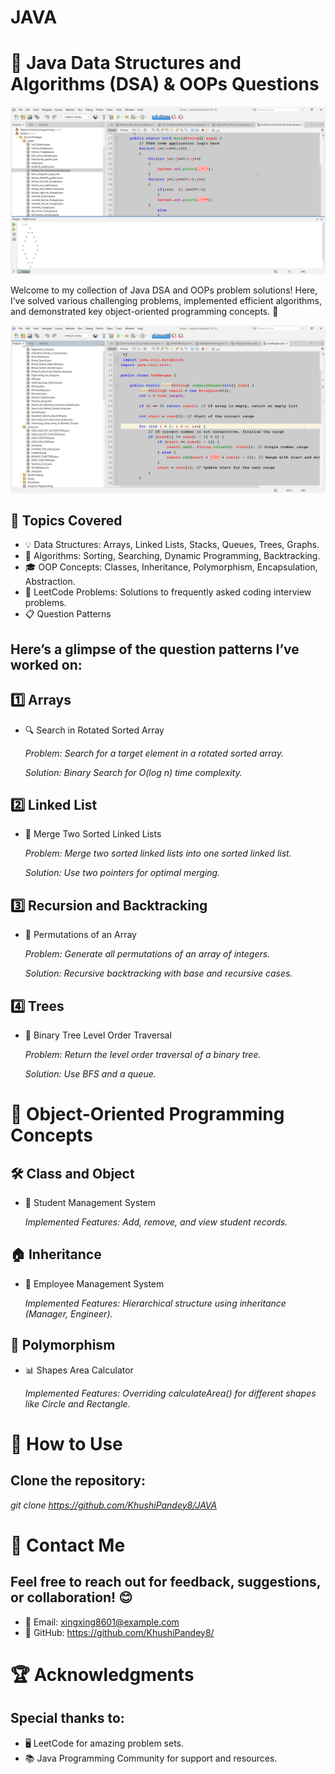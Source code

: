 # JAVA
# 🚀 Java Data Structures and Algorithms (DSA) & OOPs Questions

![Description of the Image](DATA_STRUCTURE_AND_ALGORITHM/build/classes/image/Screenshot%202024-12-03%20171644.png)

Welcome to my collection of Java DSA and OOPs problem solutions! Here, I’ve solved various challenging problems, implemented efficient algorithms, and demonstrated key object-oriented programming concepts. 🌟

![Description of the Image](DATA_STRUCTURE_AND_ALGORITHM/build/classes/image/Screenshot%202024-12-03%20171740.png)

## 📖 Topics Covered
 - 💡 Data Structures: Arrays, Linked Lists, Stacks, Queues, Trees, Graphs.
 - 🔢 Algorithms: Sorting, Searching, Dynamic Programming, Backtracking.
 - 🎓 OOP Concepts: Classes, Inheritance, Polymorphism, Encapsulation, Abstraction.
 - 🤔 LeetCode Problems: Solutions to frequently asked coding interview problems.
 - 📋 Question Patterns

## Here’s a glimpse of the question patterns I’ve worked on:

## 1️⃣ Arrays
 - 🔍 Search in Rotated Sorted Array
   
    _Problem: Search for a target element in a rotated sorted array._
   
    _Solution: Binary Search for O(log n) time complexity._
## 2️⃣ Linked List
- 🔗 Merge Two Sorted Linked Lists
  
     _Problem: Merge two sorted linked lists into one sorted linked list._
  
     _Solution: Use two pointers for optimal merging._
## 3️⃣ Recursion and Backtracking
- 📐 Permutations of an Array
  
     _Problem: Generate all permutations of an array of integers._
  
     _Solution: Recursive backtracking with base and recursive cases._
## 4️⃣ Trees
 - 🌳 Binary Tree Level Order Traversal
   
      _Problem: Return the level order traversal of a binary tree._
   
      _Solution: Use BFS and a queue._
   
# 🎯 Object-Oriented Programming Concepts
## 🛠️ Class and Object
- 📝 Student Management System
  
   _Implemented Features: Add, remove, and view student records._
## 🏠 Inheritance
- 🏢 Employee Management System
  
    _Implemented Features: Hierarchical structure using inheritance (Manager, Engineer)._
## 🚀 Polymorphism
- 📊 Shapes Area Calculator

  _Implemented Features: Overriding calculateArea() for different shapes like Circle and Rectangle._

# 🌟 How to Use
## Clone the repository:
*git clone https://github.com/KhushiPandey8/JAVA*

# 💌 Contact Me
## Feel free to reach out for feedback, suggestions, or collaboration! 😊
 - 📧 Email: xingxing8601@example.com
 - 🔗 GitHub: https://github.com/KhushiPandey8/

# 🏆 Acknowledgments
## Special thanks to:
 - 🖥️ LeetCode for amazing problem sets.
 - 📚 Java Programming Community for support and resources.


